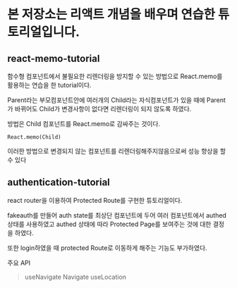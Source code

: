 # 본 저장소는 리액트 개념을 배우며 연습한 튜토리얼입니다.

## react-memo-tutorial

함수형 컴포넌트에서 불필요한 리렌더링을 방지할 수 있는 방법으로 React.memo를 활용하는 연습을 한 tutorial이다.

Parent라는 부모컴포넌트안에 여러개의 Child라는 자식컴포넌트가 있을 때에 Parent가 바뀌어도 Child가 변경사항이 없다면 리렌더링이 되지 않도록 하였다.

방법은 Child 컴포넌트를 React.memo로 감싸주는 것이다.

`React.memo(Child)`

이러한 방법으로 변경되지 않는 컴포넌트를 리렌더링해주지않음으로써 성능 향상을 할 수 있다

## authentication-tutorial

react router을 이용하여 Protected Route를 구현한 튜토리얼이다.

fakeauth를 만들어 auth state를 최상단 컴포넌트에 두어 여러 컴포넌트에서 authed 상태를 사용하였고 authed 상태에 따라 Protected Page를 보여주는 것에 대한 결정을 하였다.

또한 login하였을 때 protected Route로 이동하게 해주는 기능도 부가하였다.

주요 API

> useNavigate
> Navigate
> useLocation
